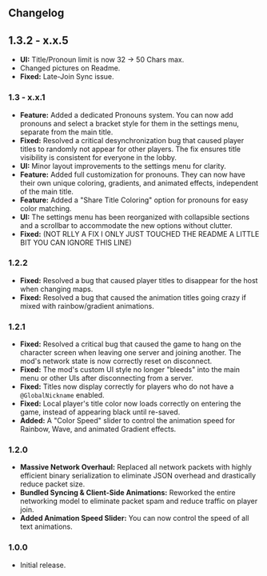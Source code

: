 ## Changelog
## 1.3.2 - x.x.5
- **UI:** Title/Pronoun limit is now 32 -> 50 Chars max.
- Changed pictures on Readme.
- **Fixed:** Late-Join Sync issue.

### 1.3 - x.x.1
- **Feature:** Added a dedicated Pronouns system. You can now add pronouns and select a bracket style for them in the settings menu, separate from the main title.
- **Fixed:** Resolved a critical desynchronization bug that caused player titles to randomly not appear for other players. The fix ensures title visibility is consistent for everyone in the lobby.
- **UI:** Minor layout improvements to the settings menu for clarity.
- **Feature:** Added full customization for pronouns. They can now have their own unique coloring, gradients, and animated effects, independent of the main title.
- **Feature:** Added a "Share Title Coloring" option for pronouns for easy color matching.
- **UI:** The settings menu has been reorganized with collapsible sections and a scrollbar to accommodate the new options without clutter.
- **Fixed:** (NOT RLLY A FIX I ONLY JUST TOUCHED THE README A LITTLE BIT YOU CAN IGNORE THIS LINE)

### 1.2.2
- **Fixed:** Resolved a bug that caused player titles to disappear for the host when changing maps.
- **Fixed:** Resolved a bug that caused the animation titles going crazy if mixed with rainbow/gradient animations.

### 1.2.1
- **Fixed:** Resolved a critical bug that caused the game to hang on the character screen when leaving one server and joining another. The mod's network state is now correctly reset on disconnect.
- **Fixed:** The mod's custom UI style no longer "bleeds" into the main menu or other UIs after disconnecting from a server.
- **Fixed:** Titles now display correctly for players who do not have a `@GlobalNickname` enabled.
- **Fixed:** Local player's title color now loads correctly on entering the game, instead of appearing black until re-saved.
- **Added:** A "Color Speed" slider to control the animation speed for Rainbow, Wave, and animated Gradient effects.

### 1.2.0
- **Massive Network Overhaul:** Replaced all network packets with highly efficient binary serialization to eliminate JSON overhead and drastically reduce packet size.
- **Bundled Syncing & Client-Side Animations:** Reworked the entire networking model to eliminate packet spam and reduce traffic on player join.
- **Added Animation Speed Slider:** You can now control the speed of all text animations.

### 1.0.0
- Initial release.